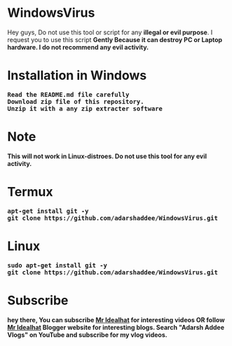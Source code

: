 # WindowsVirus
Hey guys, Do not use this tool or script for any <b>illegal or evil purpose</b>. I request you to use this script <b>Gently<b/> Because it can <b>destroy PC or Laptop hardware</b>. I do not recommend any evil activity.
  

  
# Installation in Windows
<pre>
Read the README.md file carefully
Download zip file of this repository.
Unzip it with a any zip extracter software
</pre>
  
# Note
This will <b>not work in Linux-distroes</b>. Do not use this tool for any <b>evil activity.</b>
  
# Termux
<pre>
apt-get install git -y
git clone https://github.com/adarshaddee/WindowsVirus.git
</pre>
  
# Linux
<pre>
sudo apt-get install git -y
git clone https://github.com/adarshaddee/WindowsVirus.git
</pre>
  
# Subscribe
hey there, You can subscribe <a href="https://youtube.com/c/mridealhat">Mr Idealhat</a> for interesting videos OR follow <a href="https://mr-idealhat.blogspot.com">Mr Idealhat</a> Blogger website for interesting blogs. Search "Adarsh Addee Vlogs" on YouTube and subscribe for my vlog videos. 
  
